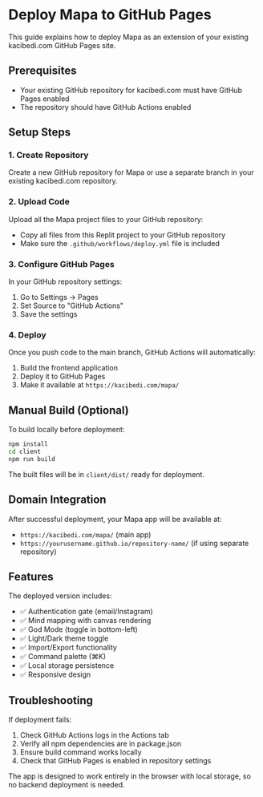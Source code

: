 # Deploy Mapa to GitHub Pages

This guide explains how to deploy Mapa as an extension of your existing kacibedi.com GitHub Pages site.

## Prerequisites

- Your existing GitHub repository for kacibedi.com must have GitHub Pages enabled
- The repository should have GitHub Actions enabled

## Setup Steps

### 1. Create Repository
Create a new GitHub repository for Mapa or use a separate branch in your existing kacibedi.com repository.

### 2. Upload Code
Upload all the Mapa project files to your GitHub repository:
- Copy all files from this Replit project to your GitHub repository
- Make sure the `.github/workflows/deploy.yml` file is included

### 3. Configure GitHub Pages
In your GitHub repository settings:
1. Go to Settings → Pages
2. Set Source to "GitHub Actions" 
3. Save the settings

### 4. Deploy
Once you push code to the main branch, GitHub Actions will automatically:
1. Build the frontend application
2. Deploy it to GitHub Pages
3. Make it available at `https://kacibedi.com/mapa/`

## Manual Build (Optional)

To build locally before deployment:

```bash
npm install
cd client
npm run build
```

The built files will be in `client/dist/` ready for deployment.

## Domain Integration

After successful deployment, your Mapa app will be available at:
- `https://kacibedi.com/mapa/` (main app)
- `https://yourusername.github.io/repository-name/` (if using separate repository)

## Features

The deployed version includes:
- ✅ Authentication gate (email/Instagram)  
- ✅ Mind mapping with canvas rendering
- ✅ God Mode (toggle in bottom-left)
- ✅ Light/Dark theme toggle
- ✅ Import/Export functionality
- ✅ Command palette (⌘K)
- ✅ Local storage persistence
- ✅ Responsive design

## Troubleshooting

If deployment fails:
1. Check GitHub Actions logs in the Actions tab
2. Verify all npm dependencies are in package.json
3. Ensure build command works locally
4. Check that GitHub Pages is enabled in repository settings

The app is designed to work entirely in the browser with local storage, so no backend deployment is needed.